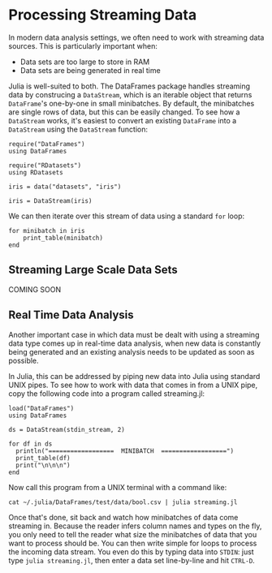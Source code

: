 # Processing Streaming Data

In modern data analysis settings, we often need to work with streaming data
sources. This is particularly important when:

* Data sets are too large to store in RAM
* Data sets are being generated in real time

Julia is well-suited to both. The DataFrames package handles streaming
data by construcing a `DataStream`, which is an iterable object that
returns `DataFrame`'s one-by-one in small minibatches. By default, the
minibatches are single rows of data, but this can be easily changed. To
see how a `DataStream` works, it's easiest to convert an existing `DataFrame`
into a `DataStream` using the `DataStream` function:

    require("DataFrames")
    using DataFrames

    require("RDatasets")
    using RDatasets

    iris = data("datasets", "iris")

    iris = DataStream(iris)

We can then iterate over this stream of data using a standard `for` loop:

    for minibatch in iris
    	print_table(minibatch)
    end

## Streaming Large Scale Data Sets

COMING SOON

## Real Time Data Analysis

Another important case in which data must be dealt with using a streaming data
type comes up in real-time data analysis, when new data is constantly being
generated and an existing analysis needs to be updated as soon as possible.

In Julia, this can be addressed by piping new data into Julia using standard
UNIX pipes. To see how to work with data that comes in from a UNIX pipe,
copy the  following code into a program called streaming.jl:

	load("DataFrames")
	using DataFrames

	ds = DataStream(stdin_stream, 2)
	
	for df in ds
	  println("==================  MINIBATCH  ==================")
	  print_table(df)
	  print("\n\n\n")
	end

Now call this program from a UNIX terminal with a command like:

	cat ~/.julia/DataFrames/test/data/bool.csv | julia streaming.jl

Once that's done, sit back and watch how minibatches of data come streaming
in. Because the reader infers column names and types on the fly, you only
need to tell the reader what size the minibatches of data that you want to
process should be. You can then write simple for loops to process the
incoming data stream. You even do this by typing data into `STDIN`: just type
`julia streaming.jl`, then enter a data set line-by-line and hit `CTRL-D`.
